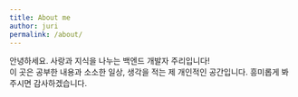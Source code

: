 ```yaml
---
title: About me
author: juri
permalink: /about/
---
```


안녕하세요. 사랑과 지식을 나누는 백엔드 개발자 주리입니다!   
이 곳은 공부한 내용과 소소한 일상, 생각을 적는 제 개인적인 공간입니다.
흥미롭게 봐주시면 감사하겠습니다. 
